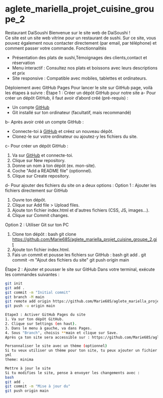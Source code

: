 # aglete_mariella_projet_cuisine_groupe_2
Restaurant DaiSoushi
Bienvenue sur le site web de DaiSoushi !  
Ce site est un site web vitrine pour un restaurant de sushi. Sur ce site, vous pouvez également nous contacter directement (par email, par téléphone) et comment passer votre commande.
Fonctionnalités
- Présentation des plats de sushi,Témoignages des clients,contact et réservation
-  Menu interactif : Consultez nos plats et boissons avec leurs descriptions et prix
- Site responsive : Compatible avec mobiles, tablettes et ordinateurs.
  
Déploiement avec GitHub Pages
Pour lancer le site sur GitHub page, voilà les étapes à suivre :
Étape 1 : Créer un dépôt GitHub pour notre site 
a- Pour créer un dépôt GitHub, il faut avoir d’abord créé (pré-requis) :
- Un compte [GitHub](https://github.com/)
- Git installé sur ton ordinateur (facultatif, mais recommandé)

b- Après avoir créé un compte GitHub :
- Connecte-toi à [GitHub](https://github.com/) et créez un nouveau dépôt.
- Clonez-le sur votre ordinateur ou ajoutez-y les fichiers du site.

c- Pour créer un dépôt GitHub :
1. Va sur [GitHub](https://github.com/) et connecte-toi.
2. Clique sur New repository.
3. Donne un nom à ton dépôt (ex. mon-site).
4. Coche "Add a README file" (optionnel).
5. Clique sur Create repository.

d- Pour ajouter des fichiers du site on a deux options :
Option 1 : Ajouter les fichiers directement sur GitHub
1. Ouvre ton dépôt.
2. Clique sur Add file > Upload files.
3. Ajoute ton fichier index.html et d'autres fichiers (CSS, JS, images…).
4. Clique sur Commit changes.

Option 2 : Utiliser Git sur ton PC
1. Clone ton dépôt :
   bash
   git clone https://github.com/Marie685/aglete_mariella_projet_cuisine_groupe_2.git
2. Ajoute ton fichier index.html.
3. Fais un commit et pousse les fichiers sur GitHub :
   bash
   git add .
   git commit -m "Ajout des fichiers du site"
   git push origin main
  
Étape 2 : Ajouter et pousser le site sur GitHub
Dans votre terminal, exécute les commandes suivantes :  
```sh
git init
git add .
git commit -m "Initial commit"
git branch -M main
git remote add origin https://github.com/Marie685/aglete_mariella_projet_cuisine_groupe_2.git
git push -u origin main

Etape3 : Activer GitHub Pages du site
1. Va sur ton dépôt GitHub.
2. Clique sur Settings (en haut).
3. Dans le menu à gauche, va dans Pages.
4. Sous "Branch", choisis **main et clique sur Save.
Après ça ton site sera accessible sur : https://github.com/Marie685/aglete_mariella_projet_cuisine_groupe_2.git

Personnaliser le site avec un thème (optionnel)
Si tu veux utiliser un thème pour ton site, tu peux ajouter un fichier \_config.yml avec :
yml
theme: minima

Mettre à jour le site
Si tu modifies le site, pense à envoyer les changements avec :
bash
git add .
git commit -m "Mise à jour du"
git push origin main